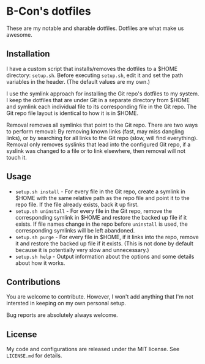 B-Con's dotfiles
===
These are my notable and sharable dotfiles. Dotfiles are what make us awesome.

Installation
---
I have a custom script that installs/removes the dotfiles to a $HOME directory: `setup.sh`. Before executing `setup.sh`, edit it and set the path variables in the header. (The default values are my own.)

I use the symlink approach for installing the Git repo's dotfiles to my system. I keep the dotfiles that are under Git in a separate directory from $HOME and symlink each individual file to its corresponding file in the Git repo. The Git repo file layout is identical to how it is in $HOME.

Removal removes all symlinks that point to the Git repo. There are two ways to perform removal: By removing known links (fast, may miss dangling links), or by searching for all links to the Git repo (slow, will find everything). Removal only removes syslinks that lead into the configured Git repo, if a syslink was changed to a file or to link elsewhere, then removal will not touch it.

Usage
---
* `setup.sh install` - For every file in the Git repo, create a symlink in $HOME with the same relative path as the repo file and point it to the repo file. If the file already exists, back it up first.
* `setup.sh uninstall` - For every file in the Git repo, remove the corresponding symlink in $HOME and restore the backed up file if it exists. If file names change in the repo before `uninstall` is used, the corresponding symlinks will be left abandoned.
* `setup.sh purge` - For every file in $HOME, if it links into the repo, remove it and restore the backed up file if it exists. (This is not done by default because it is potentially very slow and unnecessary.)
* `setup.sh help` - Output information about the options and some details about how it works.

Contributions
---
You are welcome to contribute. However, I won't add anything that I'm not intersted in keeping on my own personal setup.

Bug reports are absolutely always welcome.

License
---
My code and configurations are released under the MIT license. See `LICENSE.md` for details.

